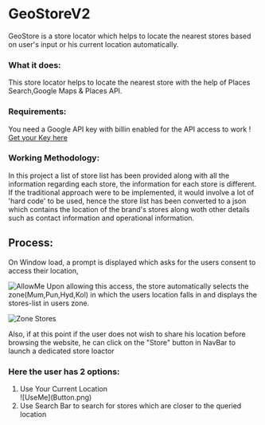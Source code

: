 # GeoStoreV2

GeoStore is a store locator which helps to locate the nearest stores based on user's input or his current location automatically.

### What it does:
This store locator helps to locate the nearest store with the help of Places Search,Google Maps & Places API.

### Requirements:
You need a Google API key with billin enabled for the API access to work ! [Get your Key here](https://developers.google.com/maps/documentation/javascript/get-api-key)

### Working Methodology:
In this project a list of store list has been provided along with all the information regarding each store, the information for each store is different.
If the traditional approach were to be implemented, it would involve a lot of 'hard code' to be used, hence the store list has been converted to a json which contains the location of the brand's stores along woth other details such as contact information and operational information.

## Process:
On Window load, a prompt is displayed which asks for the users consent to access their location,

![AllowMe](access.png)
Upon allowing this access, the store automatically selects the zone(Mum,Pun,Hyd,Kol) in which the users location falls in and displays the stores-list in users zone.

![Zone Stores](zone.png)

Also, if at this point if the user does not wish to share his location before browsing the website, he can click on the "Store" button in NavBar to launch a dedicated store loactor
### Here the user has 2 options:
<ol>
<li>Use Your Current Location</li> ![UseMe](Button.png)
<li>Use Search Bar to search for stores which are closer to the queried location</li>
</ol>